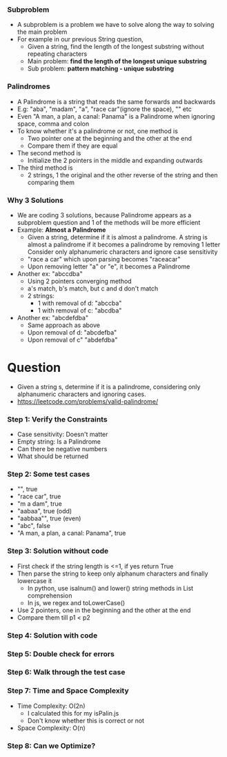 ### Subproblem

* A subproblem is a problem we have to solve along the way to solving the main problem
* For example in our previous String question,
  * Given a string, find the length of the longest substring without repeating characters
  * Main problem: **find the length of the longest unique substring**
  * Sub problem: **pattern matching - unique substring**

### Palindromes

* A Palindrome is a string that reads the same forwards and backwards
* E.g: "aba", "madam", "a", "race car"(ignore the space), ""  etc
* Even "A man, a plan, a canal: Panama" is a Palindrome when ignoring space, comma and colon
* To know whether it's a palindrome or not, one method is
  * Two pointer one at the beginning and the other at the end
  * Compare them if they are equal
* The second method is
  * Initialize the 2 pointers in the middle and expanding outwards
* The third method is 
  * 2 strings, 1 the original and the other reverse of the string and then comparing them

### Why 3 Solutions

* We are coding 3 solutions, because Palindrome appears as a subproblem question and 1 of the methods will be more efficient
* Example: **Almost a Palindrome**
  * Given a string, determine if it is almost a palindrome. A string is almost a palindrome if it becomes a palindrome by removing 1 letter Consider only alphanumeric characters and ignore case sensitivity
  * "race a car" which upon parsing becomes "raceacar"
  * Upon removing letter "a" or "e", it becomes a Palindrome
* Another ex: "abccdba"
  * Using 2 pointers converging method
  * a's match, b's match, but c and d don't match
  * 2 strings: 
    * 1 with removal of d: "abccba"
    * 1 with removal of c: "abcdba"
* Another ex: "abcdefdba"
  * Same approach as above
  * Upon removal of d: "abcdefba"
  * Upon removal of c" "abdefdba"

# Question

* Given a string s, determine if it is a palindrome, considering only alphanumeric characters and ignoring cases.
* https://leetcode.com/problems/valid-palindrome/

### Step 1: Verify the Constraints

* Case sensitivity: Doesn't matter
* Empty string: Is a Palindrome
* Can there be negative numbers
* What should be returned

### Step 2: Some test cases

* "", true
* "race car", true
* "m a dam", true
* "aabaa", true (odd)
* "aabbaa"", true (even)
* "abc", false
* "A man, a plan, a canal: Panama", true

### Step 3: Solution without code

* First check if the string length is <=1, if yes return True
* Then parse the string to keep only alphanum characters and finally lowercase it
  * In python, use isalnum() and lower() string methods in List comprehension
  * In js, we regex and toLowerCase()
* Use 2 pointers, one in the beginning and the other at the end
* Compare them till p1 < p2

### Step 4: Solution with code

### Step 5: Double check for errors

### Step 6: Walk through the test case

### Step 7: Time and Space Complexity

* Time Complexity: O(2n)
  * I calculated this for my isPalin.js
  * Don't know whether this is correct or not
* Space Complexity: O(n)

### Step 8: Can we Optimize?